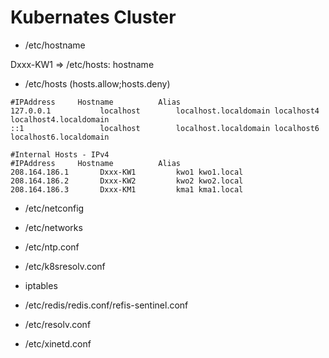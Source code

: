 # Kubernates Cluster

- /etc/hostname

Dxxx-KW1  => /etc/hosts: hostname

- /etc/hosts (hosts.allow;hosts.deny)
```
#IPAddress     Hostname    		 Alias
127.0.0.1			localhost	 	 localhost.localdomain localhost4  localhost4.localdomain 
::1     			localhost	 	 localhost.localdomain localhost6  localhost6.localdomain 

#Internal Hosts - IPv4
#IPAddress     Hostname    		 Alias
208.164.186.1		Dxxx-KW1		 kwo1 kwo1.local
208.164.186.2		Dxxx-KW2		 kwo2 kwo2.local
208.164.186.3		Dxxx-KM1		 kma1 kma1.local
```

- /etc/netconfig
 
- /etc/networks

- /etc/ntp.conf

- /etc/k8sresolv.conf

- iptables

- /etc/redis/redis.conf/refis-sentinel.conf

- /etc/resolv.conf

- /etc/xinetd.conf
